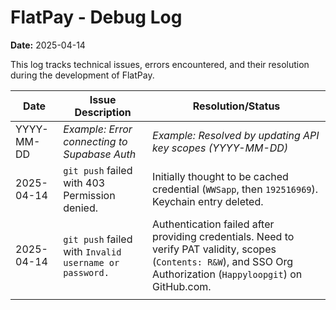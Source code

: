 # FlatPay - Debug Log

**Date:** 2025-04-14

This log tracks technical issues, errors encountered, and their resolution during the development of FlatPay.

| Date       | Issue Description                             | Resolution/Status                                      |
|------------|-----------------------------------------------|--------------------------------------------------------|
| YYYY-MM-DD | *Example: Error connecting to Supabase Auth*  | *Example: Resolved by updating API key scopes (YYYY-MM-DD)* |
| 2025-04-14 | `git push` failed with 403 Permission denied. | Initially thought to be cached credential (`WWSapp`, then `192516969`). Keychain entry deleted. |
| 2025-04-14 | `git push` failed with `Invalid username or password.` | Authentication failed after providing credentials. Need to verify PAT validity, scopes (`Contents: R&W`), and SSO Org Authorization (`Happyloopgit`) on GitHub.com. |
|            |                                               |                                                        |
